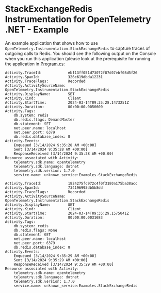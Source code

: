 # StackExchangeRedis Instrumentation for OpenTelemetry .NET - Example

An example application that shows how to use
`OpenTelemetry.Instrumentation.StackExchangeRedis` to capture traces of outgoing
calls to Redis. You should see the following output on the Console when you run
this application (please look at the prerequisite for running the application in
[Program.cs](./Program.cs):

```text
Activity.TraceId:            ebf13ff051d73072f87d07ebf08d5f26
Activity.SpanId:             326c619dbda12231
Activity.TraceFlags:         Recorded
Activity.ActivitySourceName: OpenTelemetry.Instrumentation.StackExchangeRedis
Activity.DisplayName:        SET
Activity.Kind:               Client
Activity.StartTime:          2024-03-14T09:35:28.1473251Z
Activity.Duration:           00:00:00.0050600
Activity.Tags:
    db.system: redis
    db.redis.flags: DemandMaster
    db.statement: SET
    net.peer.name: localhost
    net.peer.port: 6379
    db.redis.database_index: 0
Activity.Events:
    Enqueued [3/14/2024 9:35:28 AM +00:00]
    Sent [3/14/2024 9:35:28 AM +00:00]
    ResponseReceived [3/14/2024 9:35:28 AM +00:00]
Resource associated with Activity:
    telemetry.sdk.name: opentelemetry
    telemetry.sdk.language: dotnet
    telemetry.sdk.version: 1.7.0
    service.name: unknown_service:Examples.StackExchangeRedis

Activity.TraceId:            1824275fc972c4f0f3180a175ba38acc
Activity.SpanId:             734196993db5b8dd
Activity.TraceFlags:         Recorded
Activity.ActivitySourceName: OpenTelemetry.Instrumentation.StackExchangeRedis
Activity.DisplayName:        GET
Activity.Kind:               Client
Activity.StartTime:          2024-03-14T09:35:29.1575041Z
Activity.Duration:           00:00:00.0031683
Activity.Tags:
    db.system: redis
    db.redis.flags: None
    db.statement: GET
    net.peer.name: localhost
    net.peer.port: 6379
    db.redis.database_index: 0
Activity.Events:
    Enqueued [3/14/2024 9:35:29 AM +00:00]
    Sent [3/14/2024 9:35:29 AM +00:00]
    ResponseReceived [3/14/2024 9:35:29 AM +00:00]
Resource associated with Activity:
    telemetry.sdk.name: opentelemetry
    telemetry.sdk.language: dotnet
    telemetry.sdk.version: 1.7.0
    service.name: unknown_service:Examples.StackExchangeRedis
```
